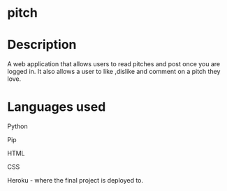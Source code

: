 # pitch
# Description
A web application that allows users to read pitches and post once you are logged in. It also allows a user to like ,dislike and comment on a pitch they love.
# Languages used
Python 

Pip

HTML

CSS

Heroku - where the final project is deployed to.



